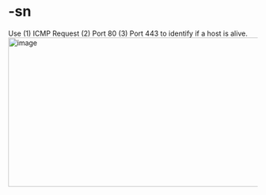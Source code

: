 # -sn  
Use (1) ICMP Request (2) Port 80 (3) Port 443 to identify if a host is alive.
<img width="1477" height="301" alt="image" src="https://github.com/user-attachments/assets/989c199a-7048-4053-9ec3-03c87232f64c" />
